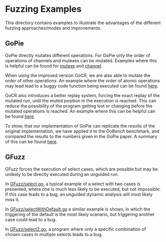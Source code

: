 # Fuzzing Examples

This directory contains examples to illustrate the advantages of the
different fuzzing approaches/modes and improvements.


## GoPie

GoPie directly mutates different operations. For GoPie only the order of
operations of channels and mutexes can be mutated. Examples where this is helpful
can be found for [mutexe](./goPie/mutex.go) and [channel](./goPie/channel.go).

When using the improved version GoCR, we are also able to mutate the
order of other operations. An example where the order of atomic operations
may lead lead to a buggy code function being executed can be found
[here](./goPie/atomic.go).

GoCR also introduces a better replay system, forcing the exact replay
of the mutated run, until the muted position in the execution is reached.
This can reduce the possibility of the program getting lost or changing
before the mutated operations is reached. An example where this can be helpful can
be found [here](./goPie/replay.go).

To show, that our implementation of GoPie can replicate the results of the
original implementation, we have applied it to the GoBench benchmark,
and compared the results to the numbers given in the GoPie paper.
A summary of this can be found [here](./goPie/GoBench.md).

## GFuzz

GFuzz forces the execution of select cases, which are possible but may be
unlikely to be directly executed during an unguided run.

In [GFuzz/select.go](./GFuzz/select.go), a typical example of a select with two
cases is presented, where one is much less likely to be executed, but not impossible.
If this case leads to a bug, an unguided dynamic analysis will most likely
miss it.

In [GFuzz/selectWithDefault.go](./GFuzz/selectWithDefault.go) a similar
example is shown, in which the triggering of the default is the most likely
scenario, but triggering another case could lead to a bug.

In [GFuzz/select2.go](./GFuzz/select2.go), a program where only a specific
combination of chosen cases in multiple selects leads to a bug.